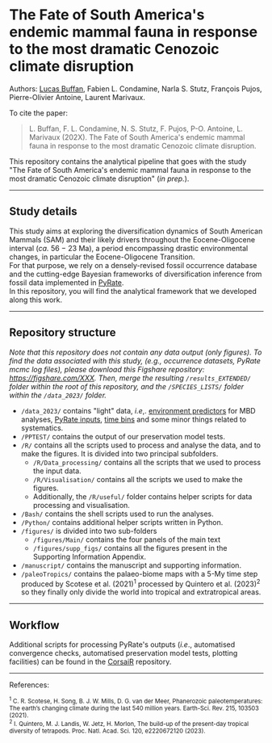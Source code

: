 # The Fate of South America's endemic mammal fauna in response to the most dramatic Cenozoic climate disruption


Authors: [Lucas Buffan](lucas.buffan@umontpellier.fr), Fabien L. Condamine, Narla S. Stutz, François Pujos, Pierre-Olivier Antoine, Laurent Marivaux.

To cite the paper: <br>
> L. Buffan, F. L. Condamine, N. S. Stutz, F. Pujos, P-O. Antoine, L. Marivaux (202X). The Fate of South America's endemic mammal fauna in response to the most dramatic Cenozoic climate disruption.

This repository contains the analytical pipeline that goes with the study "The Fate of South America's endemic mammal fauna in response to the most dramatic Cenozoic climate disruption" (*in prep.*).


-------

## Study details
This study aims at exploring the diversification dynamics of South American Mammals (SAM) and their likely drivers throughout the Eocene-Oligocene interval (*ca.* 56 $-$ 23 Ma), a period encompassing drastic environmental changes, in particular the Eocene-Oligocene Transition.    
For that purpose, we rely on a densely-revised fossil occurrence database and the cutting-edge Bayesian frameworks of diversification inference from fossil data implemented in [PyRate](https://github.com/dsilvestro/PyRate.git).    
In this repository, you will find the analytical framework that we developed along this work.

-------

## Repository structure

*Note that this repository does not contain any data output (only figures). To find the data associated with this study, (e.g., occurrence datasets, PyRate mcmc log files), please download this Figshare repository: https://figshare.com/XXX. Then, merge the resulting `/results_EXTENDED/` folder within the root of this repository, and the `/SPECIES_LISTS/` folder within the `/data_2023/` folder.*

* `/data_2023/` contains "light" data, *i.e*,. [environment predictors](https://github.com/Buffan3369/Neotropical_mammals/tree/main/data_2023/MBD) for MBD analyses, [PyRate inputs](https://github.com/Buffan3369/Neotropical_mammals/tree/main/data_2023/PyRate/EXTENDED), [time bins](https://github.com/Buffan3369/Neotropical_mammals/tree/main/data_2023/time_bins) and some minor things related to systematics.
* `/PPTEST/` contains the output of our preservation model tests.
* `/R/` contains all the scripts used to process and analyse the data, and to make the figures. It is divided into two principal subfolders. 
    * `/R/Data_processing/` contains all the scripts that we used to process the input data. 
    * `/R/Visualisation/` contains all the scripts we used to make the figures.
    * Additionally, the `/R/useful/` folder contains helper scripts for data processing and visualisation.
* `/Bash/` contains the shell scripts used to run the analyses.
* `/Python/` contains additional helper scripts written in Python.
* `/figures/` is divided into two sub-folders
    * `/figures/Main/` contains the four panels of the main text
    * `/figures/supp_figs/` contains all the figures present in the Supporting Information Appendix.
* `/manuscript/` contains the manuscript and supporting information.
* `/paleoTropics/` contains the palaeo-biome maps with a 5-My time step produced by Scotese et al. (2021)<sup>1</sup> processed by Quintero et al. (2023)<sup>2</sup> so they finally only divide the world into tropical and extratropical areas.


-------

## Workflow

Additional scripts for processing PyRate's outputs (*i.e*., automatised convergence checks, automatised preservation model tests, plotting facilities) can be found in the [CorsaiR](https://github.com/Alexis-Marion/CorsaiR) repository.

-------

References:    

<small>
<sup>1</sup> C. R. Scotese, H. Song, B. J. W. Mills, D. G. van der Meer, Phanerozoic paleotemperatures: The earth’s changing climate during the last 540 million years. Earth-Sci. Rev. 215, 103503 (2021). <br>
<sup>2</sup> I. Quintero, M. J. Landis, W. Jetz, H. Morlon, The build-up of the present-day tropical diversity of tetrapods. Proc. Natl. Acad. Sci. 120, e2220672120 (2023).
</small>